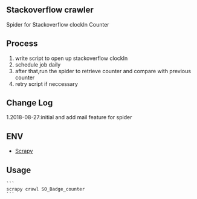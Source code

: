 ## Stackoverflow crawler

Spider for Stackoverflow clockIn Counter

## Process
1) write script to open up stackoverflow clockIn 
2) schedule job daily
3) after that,run the spider to retrieve counter and compare with previous counter
4) retry script if neccessary


## Change Log

1.2018-08-27:initial and add mail feature for spider


## ENV
   * [Scrapy](https://doc.scrapy.org/en/latest/intro/install.html)

## Usage

	```
	scrapy crawl SO_Badge_counter    
	```


